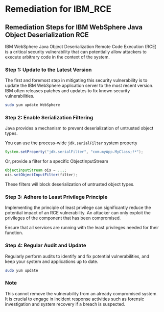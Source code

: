 # Remediation for IBM_RCE

## Remediation Steps for IBM WebSphere Java Object Deserialization RCE

IBM WebSphere Java Object Deserialization Remote Code Execution (RCE) is a critical security vulnerability that can potentially allow attackers to execute arbitrary code in the context of the system.

### Step 1: Update to the Latest Version
The first and foremost step in mitigating this security vulnerability is to update the IBM WebSphere application server to the most recent version. IBM often releases patches and updates to fix known security vulnerabilities.

```bash
sudo yum update WebSphere
```

### Step 2: Enable Serialization Filtering

Java provides a mechanism to prevent deserialization of untrusted object types.

You can use the process-wide `jdk.serialFilter` system property

```java
System.setProperty("jdk.serialFilter", "com.myApp.MyClass;!*");
```

Or, provide a filter for a specific ObjectInputStream

```java
ObjectInputStream ois = ...;
ois.setObjectInputFilter(filter);
```

These filters will block deserialization of untrusted object types.

### Step 3: Adhere to Least Privilege Principle

Implementing the principle of least privilege can significantly reduce the potential impact of an RCE vulnerability. An attacker can only exploit the privileges of the component that has been compromised. 

Ensure that all services are running with the least privileges needed for their function.

### Step 4: Regular Audit and Update

Regularly perform audits to identify and fix potential vulnerabilities, and keep your system and applications up to date.

```bash
sudo yum update
```

### Note

This cannot remove the vulnerability from an already compromised system. It is crucial to engage in incident response activities such as forensic investigation and system recovery if a breach is suspected.